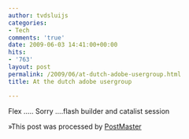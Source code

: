 ```yaml
---
author: tvdsluijs
categories:
- Tech
comments: 'true'
date: 2009-06-03 14:41:00+00:00
hits:
- '763'
layout: post
permalink: /2009/06/at-dutch-adobe-usergroup.html
title: At the dutch adobe usergroup

---
```

Flex &#8230;.. Sorry &#8230;.flash builder and catalist session

»This post was processed by [PostMaster](http://xforward.com/)